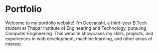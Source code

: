# Portfolio
Welcome to my portfolio website! I'm Deevanshi, a third-year B.Tech student at Thapar Institute of Engineering and Technology, pursuing Computer Engineering. This website showcases my skills, projects, and experiences in web development, machine learning, and other areas of interest.
